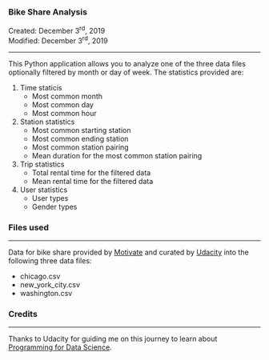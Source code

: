 

### Bike Share Analysis
Created: December 3<sup>rd</sup>, 2019<br>
Modified: December 3<sup>rd</sup>, 2019

---
This Python application allows you to analyze one of the three data files optionally filtered by month or day of week. The statistics provided are:

1. Time staticis
    - Most common month
    - Most common day
    - Most common hour
2. Station statistics
    - Most common starting station
    - Most common ending station
    - Most common station pairing
    - Mean duration for the most common station pairing
3. Trip statistics
    - Total rental time for the filtered data
    - Mean rental time for the filtered data
4. User statistics
    - User types
    - Gender types

### Files used
---
Data for bike share provided by [Motivate](https://www.motivateco.com/ "North America's bike share leader.") and curated by [Udacity](https://www.udacity.com/) into the following three data files:

- chicago.csv
- new_york_city.csv
- washington.csv

### Credits
---
Thanks to Udacity for guiding me on this journey to learn about [Programming for Data Science](https://www.udacity.com/course/programming-for-data-science-nanodegree--nd104?utm_source=gsem_brand&utm_medium=ads_r&utm_campaign=2045338233_c&utm_term=71049807263_sa&utm_keyword=udacity%20programming%20for%20data%20science_e&gclid=CjwKCAiArJjvBRACEiwA-Wiqq7jl1w17ovKe5PJhAtbkxFf102QPumDcgBcsAaOQv5Ffi45lFCW6LhoC-0YQAvD_BwE).